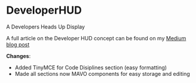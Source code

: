 # DeveloperHUD
A Developers Heads Up Display

A full article on the Developer HUD concept can be found on my [Medium blog post](https://medium.com/@danebalia/developer-h-u-d-b3ba9094f456)

**Changes**:
* Added TinyMCE for Code Disiplines section (easy formatting)
* Made all sections now MAVO components for easy storage and editing